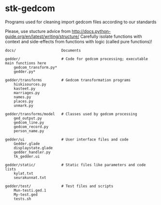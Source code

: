 # stk-gedcom
Programs used for cleaning import gedcom files according to our standards

Please, use stucture advice from http://docs.python-guide.org/en/latest/writing/structure/
Carefully isolate functions with context and side-effects from
functions with logic (called pure functions)!

	docs/                     Documents
	
	gedder/                   # Code for gedcom processing; executable main functions here
		gedcom_transform.py*
		gedder.py*
	
	gedder/transforms         # Gedcom transformation programs
		hiskisources.py
		kasteet.py
		marriages.py
		names.py
		places.py
		unmark.py

	gedder/transforms/model   # Classes used by gedcom processing
		ged_output.py
		gedcom_line.py
		gedcom_record.py
		person_name.py

	gedder/ui                 # User interface files and code 
		Gedder.glade
		displaystate.glade
		gedder_handler.py
		tk_gedder.ui

	gedder/static/            # Static files like parameters and code lists
		kylat.txt
		seurakunnat.txt

	gedder/test/              # Test files and scripts
		Mun-testi.ged.1
		My-test.ged
		tests.sh
